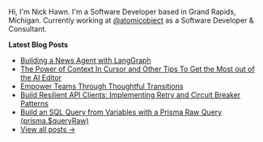 Hi, I'm Nick Hawn. I'm a Software Developer based in Grand Rapids, Michigan. Currently working at [@atomicobject](https://github.com/atomicobject) as a Software Developer & Consultant.

**Latest Blog Posts**

- [Building a News Agent with LangGraph](https://spin.atomicobject.com/build-ai-agent-langgraph/)
- [The Power of Context In Cursor and Other Tips To Get the Most out of the AI Editor](https://spin.atomicobject.com/cursor-editor-tips/)
- [Empower Teams Through Thoughtful Transitions](https://spin.atomicobject.com/teams-thoughtful-transitions/)
- [Build Resilient API Clients: Implementing Retry and Circuit Breaker Patterns](https://spin.atomicobject.com/retry-circuit-breaker-patterns/)
- [Build an SQL Query from Variables with a Prisma Raw Query (prisma.$queryRaw)](https://spin.atomicobject.com/prisma-queryraw/)
- [View all posts →](https://spin.atomicobject.com/author/nick-hawn/)
